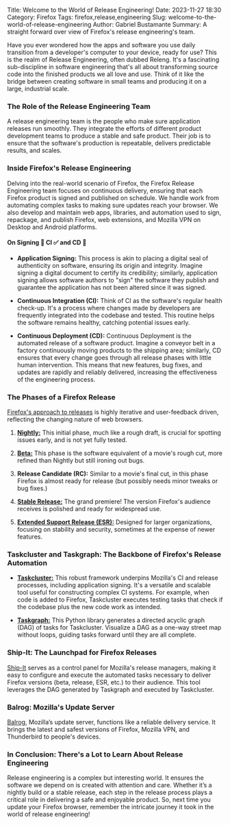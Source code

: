 Title: Welcome to the World of Release Engineering!
Date: 2023-11-27 18:30
Category: Firefox
Tags: firefox,release,engineering
Slug: welcome-to-the-world-of-release-engineering
Author: Gabriel Bustamante
Summary: A straight forward over view of Firefox's release engineering's team.

Have you ever wondered how the apps and software you use daily transition from a developer's computer to your device, ready for use? This is the realm of Release Engineering, often dubbed Releng. It's a fascinating sub-discipline in software engineering that's all about transforming source code into the finished products we all love and use. Think of it like the bridge between creating software in small teams and producing it on a large, industrial scale.

### **The Role of the Release Engineering Team**

A release engineering team is the people who make sure application releases run smoothly. They integrate the efforts of different product development teams to produce a stable and safe product. Their job is to ensure that the software's production is repeatable, delivers predictable results, and scales.

### **Inside Firefox's Release Engineering**

Delving into the real-world scenario of Firefox, the Firefox Release Engineering team focuses on continuous delivery, ensuring that each Firefox product is signed and published on schedule. We handle work from automating complex tasks to making sure updates reach your browser. We also develop and maintain web apps, libraries, and automation used to sign, repackage, and publish Firefox, web extensions, and Mozilla VPN on Desktop and Android platforms.

#### **On Signing 🔏 CI ✅ and CD 🚀**

- **Application Signing:** This process is akin to placing a digital seal of authenticity on software, ensuring its origin and integrity. Imagine signing a digital document to certify its credibility; similarly, application signing allows software authors to "sign" the software they publish and guarantee the application has not been altered since it was signed.
  
- **Continuous Integration (CI):** Think of CI as the software's regular health check-up. It's a process where changes made by developers are frequently integrated into the codebase and tested. This routine helps the software remains healthy, catching potential issues early.

- **Continuous Deployment (CD):** Continuous Deployment is the automated release of a software product. Imagine a conveyor belt in a factory continuously moving products to the shipping area; similarly, CD ensures that every change goes through all release phases with little human intervention. This means that new features, bug fixes, and updates are rapidly and reliably delivered, increasing the effectiveness of the engineering process.

### **The Phases of a Firefox Release**

[Firefox's approach to releases](https://whattrainisitnow.com/) is highly iterative and user-feedback driven, reflecting the changing nature of web browsers.

1. [**Nightly:**](https://whattrainisitnow.com/release/?version=nightly) This initial phase, much like a rough draft, is crucial for spotting issues early, and is not yet fully tested.

2. [**Beta:**](https://whattrainisitnow.com/release/?version=beta) This phase is the software equivalent of a movie's rough cut, more refined than Nightly but still ironing out bugs.

3. **Release Candidate (RC):** Similar to a movie's final cut, in this phase Firefox is almost ready for release (but possibly needs minor tweaks or bug fixes.)

4. [**Stable Release:**](https://whattrainisitnow.com/release/?version=release) The grand premiere! The version Firefox's audience receives is polished and ready for widespread use.

5. [**Extended Support Release (ESR):**](https://whattrainisitnow.com/release/?version=esr) Designed for larger organizations, focusing on stability and security, sometimes at the expense of newer features.

### **Taskcluster and Taskgraph: The Backbone of Firefox's Release Automation**

- [**Taskcluster:**](https://taskcluster.net/) This robust framework underpins Mozilla's CI and release processes, including application signing. It's a versatile and scalable tool useful for constructing complex CI systems. For example, when code is added to Firefox, Taskcluster executes testing tasks that check if the codebase plus the new code work as intended.

- [**Taskgraph:**](https://taskcluster-taskgraph.readthedocs.io/en/latest/) This Python library generates a directed acyclic graph (DAG) of tasks for Taskcluster. Visualize a DAG as a one-way street map without loops, guiding tasks forward until they are all complete.

### **Ship-It: The Launchpad for Firefox Releases**

[Ship-It](https://github.com/mozilla-releng/shipit) serves as a control panel for Mozilla's release managers, making it easy to configure and execute the automated tasks necessary to deliver Firefox versions (beta, release, ESR, etc.) to their audience. This tool leverages the DAG generated by Taskgraph and executed by Taskcluster.

### **Balrog: Mozilla's Update Server**

[Balrog](https://github.com/mozilla-releng/balrog), Mozilla’s update server, functions like a reliable delivery service. It brings the latest and safest versions of Firefox, Mozilla VPN, and Thunderbird to people's devices.

### **In Conclusion: There's a Lot to Learn About Release Engineering**

Release engineering is a complex but interesting world. It ensures the software we depend on is created with attention and care. Whether it’s a nightly build or a stable release, each step in the release process plays a critical role in delivering a safe and enjoyable product. So, next time you update your Firefox browser, remember the intricate journey it took in the world of release engineering!
